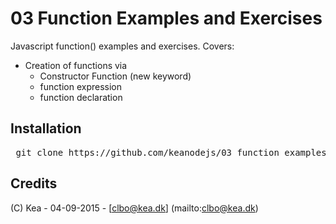 # 03 Function Examples and Exercises

Javascript function() examples and exercises.
Covers:   

* Creation of functions via   
  * Constructor Function (new keyword)   
  * function expression   
  * function declaration   

## Installation

<pre> git clone https://github.com/keanodejs/03_function_examples_and_exercises.git </pre>

## Credits

(C) Kea - 04-09-2015 - [clbo@kea.dk]  (mailto:clbo@kea.dk)